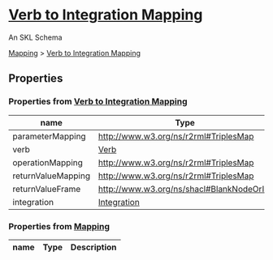 <!--- This is an autogenerated file -->
# [Verb to Integration Mapping](../../../schemas/core/verb-integration-mapping)

An SKL Schema



[Mapping](../../../schemas/core/mapping) > [Verb to Integration Mapping](../../../schemas/core/verb-integration-mapping)

## Properties

### Properties from [Verb to Integration Mapping](../../../schemas/core/verb-integration-mapping)

| name | Type | Description |
| ---- | ---- | ----------- |
| parameterMapping | http://www.w3.org/ns/r2rml#TriplesMap |  |
| verb | [Verb](../../../schemas/core/verb) |  |
| operationMapping | http://www.w3.org/ns/r2rml#TriplesMap |  |
| returnValueMapping | http://www.w3.org/ns/r2rml#TriplesMap |  |
| returnValueFrame | http://www.w3.org/ns/shacl#BlankNodeOrIRI |  |
| integration | [Integration](../../../schemas/core/integration) |  |

### Properties from [Mapping](../../../schemas/core/mapping)

| name | Type | Description |
| ---- | ---- | ----------- |


